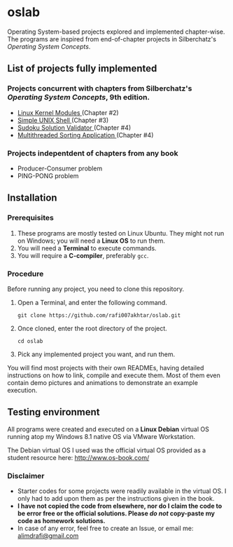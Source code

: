# oslab
Operating System-based projects explored and implemented chapter-wise. 
The programs are inspired from end-of-chapter projects in Silberchatz's _Operating System Concepts_.

## List of projects fully implemented

### Projects concurrent with chapters from Silberchatz's _Operating System Concepts_, 9th edition.
<ul>
	<li>
		<a href="https://github.com/rafi007akhtar/oslab/tree/master/Linux_Kernel_Modules"> Linux Kernel Modules </a> (Chapter #2) 
	</li>
	<li>
		<a href="https://github.com/rafi007akhtar/oslab/tree/master/Simple-UNIX-shell"> Simple UNIX Shell </a> (Chapter #3) 
	</li>
	<li>
		<a href="https://github.com/rafi007akhtar/oslab/tree/master/Sudoku-Solution-Validator"> Sudoku Solution Validator </a> (Chapter #4) 
	</li>
	<li>
		<a href="https://github.com/rafi007akhtar/oslab/tree/master/Merge-Sort"> Multithreaded Sorting Application </a> (Chapter #4)
	</li>
</ul>
  
### Projects indepentdent of chapters from any book
<ul>
	<li> Producer-Consumer problem
	<li> PING-PONG problem
</ul>

## Installation

### Prerequisites

1. These programs are mostly tested on Linux Ubuntu. They might not run on Windows; you will need a **Linux OS** to run them.
2. You will need a **Terminal** to execute commands.
3. You will require a **C-compiler**, preferably `gcc`.

### Procedure

Before running any project, you need to clone this repository.

1. Open a Terminal, and enter the following command.
	```
	git clone https://github.com/rafi007akhtar/oslab.git
	```

2. Once cloned, enter the root directory of the project.
	```
	cd oslab
	```

3. Pick any implemented project you want, and run them. 

You will find most projects with their own READMEs, having detailed instructions on how to link, compile and execute them. Most of them even contain demo pictures and animations to demonstrate an example execution.

## Testing environment
All programs were created and executed on a **Linux Debian** virtual OS running atop my Windows 8.1 native OS via VMware Workstation.

The Debian virtual OS I used was the official virtual OS provided as a student resource here: http://www.os-book.com/ 

### Disclaimer
<ul>
	<li> Starter codes for some projects were readily available in the virtual OS. I only had to add upon them as per the instructions given in the book.
	<li> <strong>I have not copied the code from elsewhere, nor do I claim the code to be error free or the official solutions. 
	Please <em>do not</em> copy-paste my code as homework solutions.</strong>
	<li> In case of any error, feel free to create an Issue, or email me: <a href="mailto:alimdrafi@gmail.com" target="_blank"> alimdrafi@gmail.com </a>
</ul>
